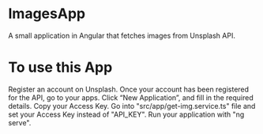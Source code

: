 # ImagesApp
A small application in Angular that fetches images from Unsplash API.

# To use this App
Register an account on Unsplash.
Once your account has been registered for the API, go to your apps. Click “New Application”, and fill in the required details.
Copy your Access Key.
Go into "src/app/get-img.service.ts" file and set your Access Key instead of "API_KEY".
Run your application with "ng serve".
